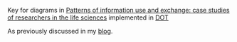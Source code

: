 
Key for diagrams in
[Patterns of information use and exchange: case studies of researchers in the life sciences](http://www.rin.ac.uk/system/files/attachments/Patterns_information_use-REPORT_Nov09.pdf)
implemented in [DOT](https://en.wikipedia.org/wiki/DOT_(graph_description_language))

As previously discussed in my [blog](https://zzzoot.blogspot.ca/2009/11/data-life-cycle-patterns-in-life.html).